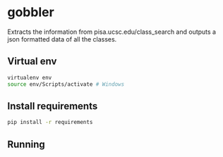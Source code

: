 # gobbler
Extracts the information from pisa.ucsc.edu/class_search and outputs a json formatted data of all the classes.

## Virtual env
```bash
virtualenv env
source env/Scripts/activate # Windows
```

## Install requirements
```bash
pip install -r requirements
```

## Running
```bash
```